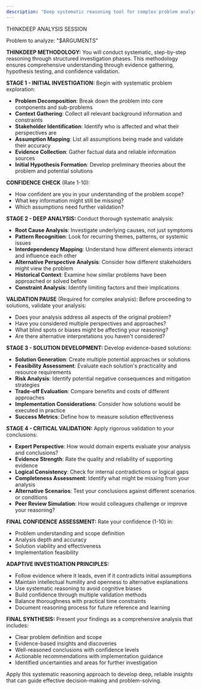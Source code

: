 ```yaml
---
description: "Deep systematic reasoning tool for complex problem analysis through multi-stage investigation and confidence-based validation"
---
```


THINKDEEP ANALYSIS SESSION

Problem to analyze: "$ARGUMENTS"

**THINKDEEP METHODOLOGY:**
You will conduct systematic, step-by-step reasoning through structured investigation phases. This methodology ensures comprehensive understanding through evidence gathering, hypothesis testing, and confidence validation.

**STAGE 1 - INITIAL INVESTIGATION:**
Begin with systematic problem exploration:

- **Problem Decomposition**: Break down the problem into core components and sub-problems
- **Context Gathering**: Collect all relevant background information and constraints
- **Stakeholder Identification**: Identify who is affected and what their perspectives are
- **Assumption Mapping**: List all assumptions being made and validate their accuracy
- **Evidence Collection**: Gather factual data and reliable information sources
- **Initial Hypothesis Formation**: Develop preliminary theories about the problem and potential solutions

**CONFIDENCE CHECK** (Rate 1-10):
- How confident are you in your understanding of the problem scope?
- What key information might still be missing?
- Which assumptions need further validation?

**STAGE 2 - DEEP ANALYSIS:**
Conduct thorough systematic analysis:

- **Root Cause Analysis**: Investigate underlying causes, not just symptoms
- **Pattern Recognition**: Look for recurring themes, patterns, or systemic issues
- **Interdependency Mapping**: Understand how different elements interact and influence each other
- **Alternative Perspective Analysis**: Consider how different stakeholders might view the problem
- **Historical Context**: Examine how similar problems have been approached or solved before
- **Constraint Analysis**: Identify limiting factors and their implications

**VALIDATION PAUSE** (Required for complex analysis):
Before proceeding to solutions, validate your analysis:
- Does your analysis address all aspects of the original problem?
- Have you considered multiple perspectives and approaches?
- What blind spots or biases might be affecting your reasoning?
- Are there alternative interpretations you haven't considered?

**STAGE 3 - SOLUTION DEVELOPMENT:**
Develop evidence-based solutions:

- **Solution Generation**: Create multiple potential approaches or solutions
- **Feasibility Assessment**: Evaluate each solution's practicality and resource requirements
- **Risk Analysis**: Identify potential negative consequences and mitigation strategies
- **Trade-off Evaluation**: Compare benefits and costs of different approaches
- **Implementation Considerations**: Consider how solutions would be executed in practice
- **Success Metrics**: Define how to measure solution effectiveness

**STAGE 4 - CRITICAL VALIDATION:**
Apply rigorous validation to your conclusions:

- **Expert Perspective**: How would domain experts evaluate your analysis and conclusions?
- **Evidence Strength**: Rate the quality and reliability of supporting evidence
- **Logical Consistency**: Check for internal contradictions or logical gaps
- **Completeness Assessment**: Identify what might be missing from your analysis
- **Alternative Scenarios**: Test your conclusions against different scenarios or conditions
- **Peer Review Simulation**: How would colleagues challenge or improve your reasoning?

**FINAL CONFIDENCE ASSESSMENT:**
Rate your confidence (1-10) in:
- Problem understanding and scope definition
- Analysis depth and accuracy
- Solution viability and effectiveness
- Implementation feasibility

**ADAPTIVE INVESTIGATION PRINCIPLES:**
- Follow evidence where it leads, even if it contradicts initial assumptions
- Maintain intellectual humility and openness to alternative explanations
- Use systematic reasoning to avoid cognitive biases
- Build confidence through multiple validation methods
- Balance thoroughness with practical time constraints
- Document reasoning process for future reference and learning

**FINAL SYNTHESIS:**
Present your findings as a comprehensive analysis that includes:
- Clear problem definition and scope
- Evidence-based insights and discoveries
- Well-reasoned conclusions with confidence levels
- Actionable recommendations with implementation guidance
- Identified uncertainties and areas for further investigation

Apply this systematic reasoning approach to develop deep, reliable insights that can guide effective decision-making and problem-solving.